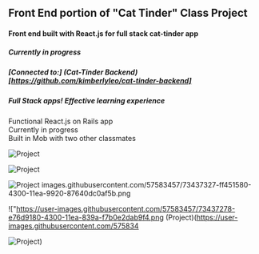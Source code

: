 ## Front End portion of "Cat Tinder" Class Project

#### Front end built with React.js for full stack cat-tinder app
##### Currently in progress  

##### [Connected to:] (Cat-Tinder Backend)[https://github.com/kimberlyleo/cat-tinder-backend]  
##### Full Stack apps! Effective learning experience  


Functional React.js on Rails app  
Currently in progress    
Built in Mob with two other classmates  

![Project ](https://user-images.githubusercontent.com/57583457/73437278-e76d9180-4300-11ea-839a-f7b0e2dab9f4.png "Cat Tinder")  

 ![Project ](https://user-images.githubusercontent.com/57583457/73437283-ea688200-4300-11ea-9272-b551d6300fb0.png "Cat Tinder")  
 



 ![Project ](https://user-images.githubusercontent.com/57583457/73437283-ea688200-4300-11ea-9272-b551d6300fb0.png "Cat Tinder") images.githubusercontent.com/57583457/73437327-ff451580-4300-11ea-9920-87640dc0af5b.png
  
  !["https://user-images.githubusercontent.com/57583457/73437278-e76d9180-4300-11ea-839a-f7b0e2dab9f4.png
 (Project)(https://user-images.githubusercontent.com/575834

![Project](https://user-images.githubusercontent.com "Cat Tinder"))
